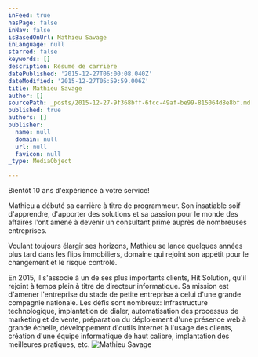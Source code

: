 ```yaml
---
inFeed: true
hasPage: false
inNav: false
isBasedOnUrl: Mathieu Savage
inLanguage: null
starred: false
keywords: []
description: Résumé de carrière
datePublished: '2015-12-27T06:00:08.040Z'
dateModified: '2015-12-27T05:59:59.006Z'
title: Mathieu Savage
author: []
sourcePath: _posts/2015-12-27-9f368bff-6fcc-49af-be99-815064d8e8bf.md
published: true
authors: []
publisher:
  name: null
  domain: null
  url: null
  favicon: null
_type: MediaObject

---
```

Bientôt 10 ans d'expérience à votre service!

Mathieu a débuté sa carrière à titre de programmeur. Son insatiable soif d'apprendre, d'apporter des solutions et sa passion pour le monde des affaires l'ont amené à devenir un consultant primé auprès de nombreuses entreprises.

Voulant toujours élargir ses horizons, Mathieu se lance quelques années plus tard dans les flips immobiliers, domaine qui rejoint son appétit pour le changement et le risque contrôlé. 

En 2015, il s'associe à un de ses plus importants clients, Hit Solution, qu'il rejoint à temps plein à titre de directeur informatique. Sa mission est d'amener l'entreprise du stade de petite entreprise à celui d'une grande compagnie nationale. Les défis sont nombreux: Infrastructure technologique, implantation de dialer, automatisation des processus de marketing et de vente, préparation du déploiement d'une présence web à grande échelle, développement d'outils internet à l'usage des clients, création d'une équipe informatique de haut calibre, implantation des meilleures pratiques, etc.
![Mathieu Savage](https://the-grid-user-content.s3-us-west-2.amazonaws.com/f9039537-540f-44a1-aee0-2eb9b0dd71a9.jpg)